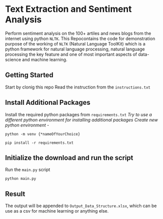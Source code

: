 # Text Extraction and Sentiment Analysis

Perform sentiment analysis on the 100+ artiles and news blogs from the internet using python `NLTK`. This Repocontains the code for demonstration purpose of the working of `NLTK` (Natural Language ToolKit) which is a python framework for natural language processing, natural language processing the key feature and one of most important aspects of data-science and machine learning.

## Getting Started

Start by clonig this repo
Read the instruction from the `instructions.txt`

## Install Additional Packages

Install the required python packages from `requirements.txt`
*Try to use a different python environment for installing additional packages*
*Create new python environment -*

```python -m venv {*nameOfYourChoice}```

```pip install -r requirements.txt```

## Initialize the download and run the script

Run the `main.py` script

```python main.py```

## Result
The output will be appended to `Output_Data_Structure.xlsx`, which can be use as a csv for machine learning or anything else.
